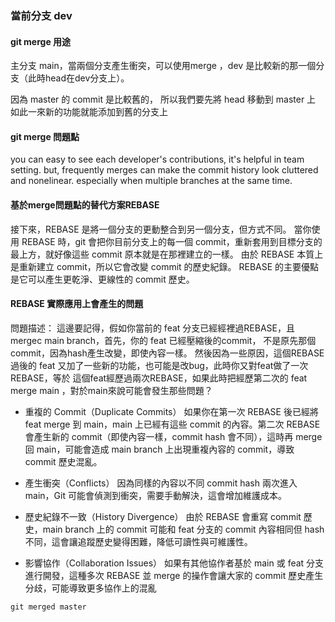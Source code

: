 
### 當前分支 dev

#### git merge 用途
主分支 main，當兩個分支產生衝突，可以使用merge
，dev 是比較新的那一個分支（此時head在dev分支上）。

因為 master 的 commit 是比較舊的，
所以我們要先將 head 移動到 master 上
如此一來新的功能就能添加到舊的分支上

#### git merge 問題點
you can easy to see each developer's contributions, it's helpful in team setting.
but, frequently merges can make the commit history look cluttered and nonelinear.
especially when multiple branches at the same time. 

#### 基於merge問題點的替代方案REBASE 
接下來，REBASE 是將一個分支的更動整合到另一個分支，但方式不同。
當你使用 REBASE 時，git 會把你目前分支上的每一個 commit，重新套用到目標分支的最上方，就好像這些 commit 原本就是在那裡建立的一樣。
由於 REBASE 本質上是重新建立 commit，所以它會改變 commit 的歷史紀錄。
REBASE 的主要優點是它可以產生更乾淨、更線性的 commit 歷史。

#### REBASE 實際應用上會產生的問題 
問題描述：
這邊要記得，假如你當前的 feat 分支已經經裡過REBASE，且mergec main branch，首先，你的 feat 已經壓縮後的commit，
不是原先那個commit，因為hash產生改變，即使內容一樣。
然後因為一些原因，這個REBASE過後的 feat 又加了一些新的功能，也可能是改bug，此時你又對feat做了一次REBASE，等於
這個feat經歷過兩次REBASE，如果此時把經歷第二次的 feat merge main ，對於main來說可能會發生那些問題？

- 重複的 Commit（Duplicate Commits）
如果你在第一次 REBASE 後已經將 feat merge 到 main，main 上已經有這些 commit 的內容。第二次 REBASE 會產生新的 commit（即使內容一樣，commit hash 會不同），這時再 merge 回 main，可能會造成 main branch 上出現重複內容的 commit，導致 commit 歷史混亂。

- 產生衝突（Conflicts）
因為同樣的內容以不同 commit hash 兩次進入 main，Git 可能會偵測到衝突，需要手動解決，這會增加維護成本。

- 歷史紀錄不一致（History Divergence）
由於 REBASE 會重寫 commit 歷史，main branch 上的 commit 可能和 feat 分支的 commit 內容相同但 hash 不同，這會讓追蹤歷史變得困難，降低可讀性與可維護性。

- 影響協作（Collaboration Issues）
如果有其他協作者基於 main 或 feat 分支進行開發，這種多次 REBASE 並 merge 的操作會讓大家的 commit 歷史產生分歧，可能導致更多協作上的混亂
```
git merged master
```
